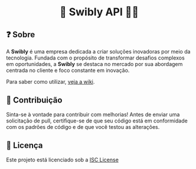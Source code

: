 <h1 align="center">👷 Swibly API 👨‍💻</h1>

## ❓️ Sobre

A **Swibly** é uma empresa dedicada a criar soluções inovadoras por meio da tecnologia. Fundada com o propósito de transformar desafios complexos em oportunidades, a **Swibly** se destaca no mercado por sua abordagem centrada no cliente e foco constante em inovação.

Para saber como utilizar, [veja a wiki](https://github.com/swibly/swibly-api/wiki).

## 📝 Contribuição

Sinta-se à vontade para contribuir com melhorias! Antes de enviar uma solicitação de pull, certifique-se de que seu código está em conformidade com os padrões de código e de que você testou as alterações.

## 📃 Licença

Este projeto está licenciado sob a [ISC License](LICENSE)
